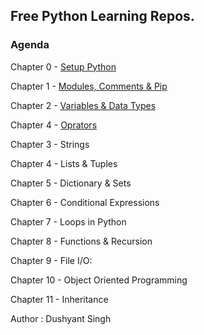 ## Free Python Learning Repos.

### Agenda

Chapter 0 - [Setup Python](https://github.com/Dushyantsingh-ds/learn-python/blob/main/Setup_Python.md)

Chapter 1 - [Modules, Comments & Pip](https://github.com/Dushyantsingh-ds/learn-python/blob/main/Setup_Python.md)

Chapter 2 - [Variables & Data Types](https://github.com/Dushyantsingh-ds/learn-python/blob/main/Variables%20%26%20Data%20Types.md)

Chapter 4 - [Oprators](https://github.com/Dushyantsingh-ds/learn-python/blob/main/Operators)

Chapter 3 - Strings

Chapter 4 - Lists & Tuples

Chapter 5 - Dictionary & Sets

Chapter 6 - Conditional Expressions

Chapter 7 - Loops in Python

Chapter 8 - Functions & Recursion

Chapter 9 - File I/O: 

Chapter 10 - Object Oriented Programming

Chapter 11 - Inheritance





Author : Dushyant Singh
